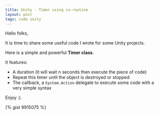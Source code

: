 ```yaml
---
title: Unity - Timer using co-routine
layout: post
tags: code unity
---
```


Hello folks,

It is time to share some useful code I wrote for some Unity projects.

Here is a simple and powerful **Timer class**.

It features:

- A duration (it will wait n seconds then execute the piece of code)
- Repeat this timer until the object is destroyed or stopped
- The callback, a ``System.Action`` delegate to execute some code with a very simple syntax

Enjoy :).

{% gist 9915075 %}
